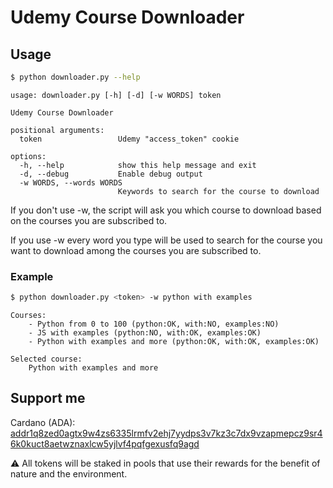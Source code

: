 # Udemy Course Downloader

## Usage
```bash
$ python downloader.py --help
```

```
usage: downloader.py [-h] [-d] [-w WORDS] token

Udemy Course Downloader

positional arguments:
  token                 Udemy "access_token" cookie

options:
  -h, --help            show this help message and exit
  -d, --debug           Enable debug output
  -w WORDS, --words WORDS
                        Keywords to search for the course to download
```

If you don't use -w, the script will ask you which course to download based on the courses you are subscribed to.

If you use -w every word you type will be used to search for the course you want to download among the courses you are subscribed to.

### Example

```bash
$ python downloader.py <token> -w python with examples
```

```
Courses:
    - Python from 0 to 100 (python:OK, with:NO, examples:NO)
    - JS with examples (python:NO, with:OK, examples:OK)
    - Python with examples and more (python:OK, with:OK, examples:OK)

Selected course:
    Python with examples and more
```

## Support me
Cardano (ADA): [addr1q8zed0agtx9w4zs6335lrmfv2ehj7yydps3v7kz3c7dx9vzapmepcz9sr46k0kuct8aetwznaxlcw5yjlvf4pqfgexusfq9agd](https://cardanoscan.io/address/013501158d71cb447e20af1537893735596ca8a1a71cb9af2632bb71285d0ef21c08b01d7567db9859fb95b853e9bf875092fb13508128c9b9)

⚠ All tokens will be staked in pools that use their rewards for the benefit of nature and the environment.